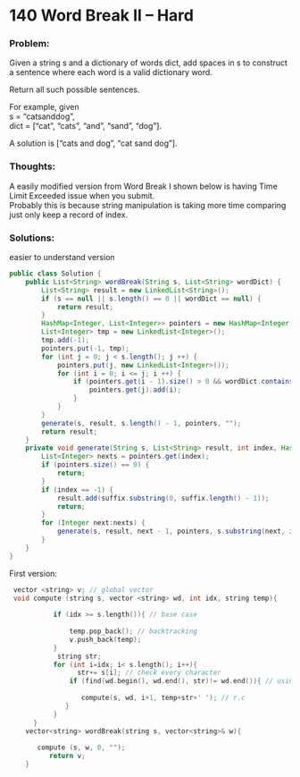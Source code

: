 # 140 Word Break II – Hard

### Problem:

Given a string s and a dictionary of words dict, add spaces in s to construct a sentence where each word is a valid dictionary word.

Return all such possible sentences.

For example, given  
s = “catsanddog”,  
dict = \[“cat”, “cats”, “and”, “sand”, “dog”\].

A solution is \[“cats and dog”, “cat sand dog”\].

### Thoughts:

A easily modified version from Word Break I shown below is having Time Limit Exceeded issue when you submit.  
Probably this is because string manipulation is taking more time comparing just only keep a record of index.

### Solutions:

easier to understand version

```java
public class Solution {
    public List<String> wordBreak(String s, List<String> wordDict) {
        List<String> result = new LinkedList<String>();
        if (s == null || s.length() == 0 || wordDict == null) {
            return result;
        }
        HashMap<Integer, List<Integer>> pointers = new HashMap<Integer, List<Integer>>();
        List<Integer> tmp = new LinkedList<Integer>();
        tmp.add(-1);
        pointers.put(-1, tmp);
        for (int j = 0; j < s.length(); j ++) {
            pointers.put(j, new LinkedList<Integer>());
            for (int i = 0; i <= j; i ++) {
                if (pointers.get(i - 1).size() > 0 && wordDict.contains(s.substring(i, j + 1))) {
                    pointers.get(j).add(i);
                }
            }
        }
        generate(s, result, s.length() - 1, pointers, "");
        return result;
    }
    private void generate(String s, List<String> result, int index, HashMap<Integer, List<Integer>> pointers, String suffix) {
        List<Integer> nexts = pointers.get(index);
        if (pointers.size() == 0) {
            return;
        }
        if (index == -1) {
            result.add(suffix.substring(0, suffix.length() - 1));
            return;
        }
        for (Integer next:nexts) {
            generate(s, result, next - 1, pointers, s.substring(next, index + 1) + " " + suffix);
        }
    }
}
```

First version:

```cpp
 vector <string> v; // global vector
 void compute (string s, vector <string> wd, int idx, string temp){
         
           if (idx >= s.length()){ // base case
               
               temp.pop_back(); // backtracking 
               v.push_back(temp);
           }
            string str;
           for (int i=idx; i< s.length(); i++){
                 str+= s[i]; // check every character 
               if (find(wd.begin(), wd.end(), str)!= wd.end()){ // using find fn. to check word present or not in dict
                   
                  compute(s, wd, i+1, temp+str+' '); // r.c 
              }
           }
      }
    vector<string> wordBreak(string s, vector<string>& w){
        
       compute (s, w, 0, "");
          return v;
    }
```



